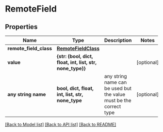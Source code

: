 # RemoteField

## Properties

| Name                   | Type                                                      | Description                                                        | Notes      |
| ---------------------- | --------------------------------------------------------- | ------------------------------------------------------------------ | ---------- |
| **remote_field_class** | [**RemoteFieldClass**](RemoteFieldClass.md)               |                                                                    |
| **value**              | **{str: (bool, dict, float, int, list, str, none_type)}** |                                                                    | [optional] |
| **any string name**    | **bool, dict, float, int, list, str, none_type**          | any string name can be used but the value must be the correct type | [optional] |

[[Back to Model list]](../README.md#documentation-for-models) [[Back to API list]](../README.md#documentation-for-api-endpoints) [[Back to README]](../README.md)
